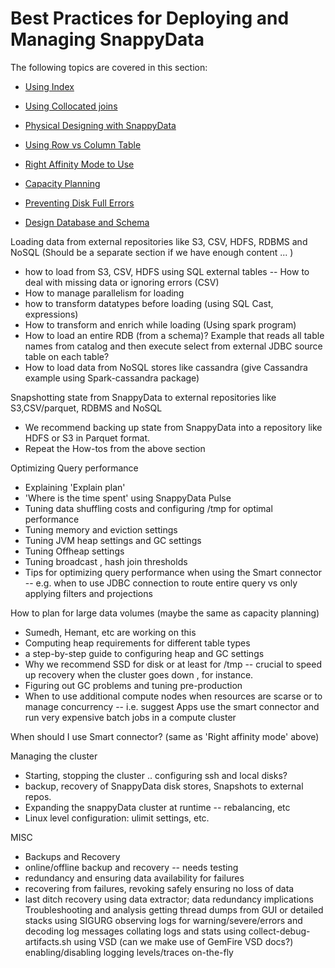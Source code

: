# Best Practices for Deploying and Managing SnappyData
The following topics are covered in this section:

* [Using Index](best_practises/using_index.md)

* [Using Collocated joins](best_practises/collocated_joins.md)

* [Physical Designing with SnappyData](best_practises/physical_design.md)

* [Using Row vs Column Table](best_practises/use_row_column_table.md)

* [Right Affinity Mode to Use](best_practises/affinity_mode_to_use.md)

* [Capacity Planning](best_practises/capacity_planning.md)

* [Preventing Disk Full Errors](best_practises/prevent_disk_full_errors.md)

* [Design Database and Schema](best_practises/design_schema.md)

Loading data from external repositories like S3, CSV, HDFS, RDBMS and NoSQL
 (Should be a separate section if we have enough content ... )
  - how to load from S3, CSV, HDFS using SQL external tables
     -- How to deal with missing data or ignoring errors (CSV)
  - How to manage parallelism for loading
  - how to transform datatypes before loading (using SQL Cast, expressions)
  - How to transform and enrich while loading (Using spark program)
  - How to load an entire RDB (from a schema)? Example that reads all table names from catalog and then execute select from external JDBC source table on each table?
  - How to load data from NoSQL stores like cassandra (give Cassandra example using Spark-cassandra package)
  
  Snapshotting state from SnappyData to external repositories like S3,CSV/parquet, RDBMS and NoSQL
   - We recommend backing up state from SnappyData into a repository like HDFS or S3 in Parquet format. 
   - Repeat the How-tos from the above section
   
 Optimizing Query performance
   - Explaining 'Explain plan' 
   - 'Where is the time spent' using SnappyData Pulse
   - Tuning data shuffling costs and configuring /tmp for optimal performance
   - Tuning memory and eviction settings
   - Tuning JVM heap settings and GC settings
   - Tuning Offheap settings
   - Tuning broadcast , hash join thresholds
   - Tips for optimizing query performance when using the Smart connector
     -- e.g. when to use JDBC connection to route entire query vs only applying filters and projections    
   
 How to plan for large data volumes (maybe the same as capacity planning)
   - Sumedh, Hemant, etc are working on this
   - Computing heap requirements for different table types
   - a step-by-step guide to configuring heap and GC settings
   - Why we recommend SSD for disk or at least for /tmp
      -- crucial to speed up recovery when the cluster goes down , for instance. 
   - Figuring out GC problems and tuning pre-production
   - When to use additional compute nodes when resources are scarse or to manage concurrency
     -- i.e. suggest Apps use the smart connector and run very expensive batch jobs in a compute cluster
  
 When should I use Smart connector? (same as 'Right affinity mode' above)
 
 Managing the cluster
   - Starting, stopping the cluster .. configuring ssh and local disks?
   - backup, recovery of SnappyData disk stores, Snapshots to external repos.
   - Expanding the snappyData cluster at runtime -- rebalancing, etc
   - Linux level configuration: ulimit settings, etc. 

MISC
- Backups and Recovery
- online/offline backup and recovery -- needs testing
- redundancy and ensuring data availability for failures
- recovering from failures, revoking safely ensuring no loss of data
- last ditch recovery using data extractor; data redundancy implications
Troubleshooting and analysis
getting thread dumps from GUI or detailed stacks using SIGURG
observing logs for warning/severe/errors and decoding log messages
collating logs and stats using collect-debug-artifacts.sh
using VSD (can we make use of GemFire VSD docs?)
enabling/disabling logging levels/traces on-the-fly
 
